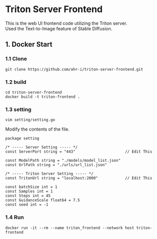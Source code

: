 # Triton Server Frontend
This is the web UI frontend code utilizing the Triton server.  
Used the Text-to-Image feature of Stable Diffusion.   

## 1. Docker Start
### 1.1 Clone
```
git clone https://github.com/ahr-i/triton-server-frontend.git
```

### 1.2 build
```
cd triton-server-frontend
docker build -t triton-frontend .
```

### 1.3 setting
```
vim setting/setting.go
```
Modify the contents of the file.   
```
package setting

/* ----- Server Setting ----- */
const ServerPort string = "443"                      // Edit This

const ModelPath string = "./models/model_list.json"
const UrlPath string = "./urls/url_list.json"

/* ----- Triton Server Setting ----- */
const TritonUrl string = "localhost:2000"            // Edit This

const batchSize int = 1
const Samples int = 1
const Steps int = 45
const GuidanceScale float64 = 7.5
const seed int = -1
```

### 1.4 Run
```
docker run -it --rm --name triton_frontend --network host triton-frontend
```
